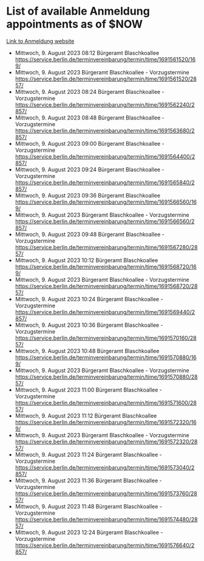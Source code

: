 # List of available Anmeldung appointments as of $NOW
[Link to Anmeldung website](https://service.berlin.de/terminvereinbarung/termin/tag.php?termin=1&anliegen[]=120686&dienstleisterlist=122210,122217,327316,122219,327312,122227,327314,122231,327346,122243,327348,122254,122252,329742,122260,329745,122262,329748,122271,327278,122273,327274,122277,327276,330436,122280,327294,122282,327290,122284,327292,122291,327270,122285,327266,122286,327264,122296,327268,150230,329760,122297,327286,122294,327284,122312,329763,122314,329775,122304,327330,122311,327334,122309,327332,317869,122281,327352,122279,329772,122283,122276,327324,122274,327326,122267,329766,122246,327318,122251,327320,122257,327322,122208,327298,122226,327300&herkunft=http%3A%2F%2Fservice.berlin.de%2Fdienstleistung%2F120686%2F)
- Mittwoch, 9. August 2023 08:12 Bürgeramt Blaschkoallee https://service.berlin.de/terminvereinbarung/termin/time/1691561520/169/
- Mittwoch, 9. August 2023  Bürgeramt Blaschkoallee - Vorzugstermine https://service.berlin.de/terminvereinbarung/termin/time/1691561520/2857/
- Mittwoch, 9. August 2023 08:24 Bürgeramt Blaschkoallee - Vorzugstermine https://service.berlin.de/terminvereinbarung/termin/time/1691562240/2857/
- Mittwoch, 9. August 2023 08:48 Bürgeramt Blaschkoallee - Vorzugstermine https://service.berlin.de/terminvereinbarung/termin/time/1691563680/2857/
- Mittwoch, 9. August 2023 09:00 Bürgeramt Blaschkoallee - Vorzugstermine https://service.berlin.de/terminvereinbarung/termin/time/1691564400/2857/
- Mittwoch, 9. August 2023 09:24 Bürgeramt Blaschkoallee - Vorzugstermine https://service.berlin.de/terminvereinbarung/termin/time/1691565840/2857/
- Mittwoch, 9. August 2023 09:36 Bürgeramt Blaschkoallee https://service.berlin.de/terminvereinbarung/termin/time/1691566560/169/
- Mittwoch, 9. August 2023  Bürgeramt Blaschkoallee - Vorzugstermine https://service.berlin.de/terminvereinbarung/termin/time/1691566560/2857/
- Mittwoch, 9. August 2023 09:48 Bürgeramt Blaschkoallee - Vorzugstermine https://service.berlin.de/terminvereinbarung/termin/time/1691567280/2857/
- Mittwoch, 9. August 2023 10:12 Bürgeramt Blaschkoallee https://service.berlin.de/terminvereinbarung/termin/time/1691568720/169/
- Mittwoch, 9. August 2023  Bürgeramt Blaschkoallee - Vorzugstermine https://service.berlin.de/terminvereinbarung/termin/time/1691568720/2857/
- Mittwoch, 9. August 2023 10:24 Bürgeramt Blaschkoallee - Vorzugstermine https://service.berlin.de/terminvereinbarung/termin/time/1691569440/2857/
- Mittwoch, 9. August 2023 10:36 Bürgeramt Blaschkoallee - Vorzugstermine https://service.berlin.de/terminvereinbarung/termin/time/1691570160/2857/
- Mittwoch, 9. August 2023 10:48 Bürgeramt Blaschkoallee https://service.berlin.de/terminvereinbarung/termin/time/1691570880/169/
- Mittwoch, 9. August 2023  Bürgeramt Blaschkoallee - Vorzugstermine https://service.berlin.de/terminvereinbarung/termin/time/1691570880/2857/
- Mittwoch, 9. August 2023 11:00 Bürgeramt Blaschkoallee - Vorzugstermine https://service.berlin.de/terminvereinbarung/termin/time/1691571600/2857/
- Mittwoch, 9. August 2023 11:12 Bürgeramt Blaschkoallee https://service.berlin.de/terminvereinbarung/termin/time/1691572320/169/
- Mittwoch, 9. August 2023  Bürgeramt Blaschkoallee - Vorzugstermine https://service.berlin.de/terminvereinbarung/termin/time/1691572320/2857/
- Mittwoch, 9. August 2023 11:24 Bürgeramt Blaschkoallee - Vorzugstermine https://service.berlin.de/terminvereinbarung/termin/time/1691573040/2857/
- Mittwoch, 9. August 2023 11:36 Bürgeramt Blaschkoallee - Vorzugstermine https://service.berlin.de/terminvereinbarung/termin/time/1691573760/2857/
- Mittwoch, 9. August 2023 11:48 Bürgeramt Blaschkoallee - Vorzugstermine https://service.berlin.de/terminvereinbarung/termin/time/1691574480/2857/
- Mittwoch, 9. August 2023 12:24 Bürgeramt Blaschkoallee - Vorzugstermine https://service.berlin.de/terminvereinbarung/termin/time/1691576640/2857/
